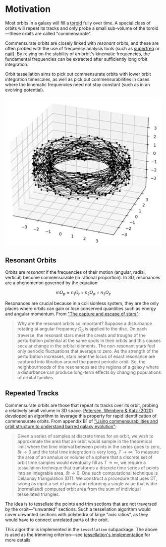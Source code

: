 # Motivation

Most orbits in a galaxy will fill a [toroid](https://en.wikipedia.org/wiki/Toroid) fully over time.
A special class of orbits will repeat its tracks and only probe a small sub-volume of the toroid—these orbits are called "commensurate".

Commensurate orbits are closely linked with *resonant* orbits, and these are often probed with the use of frequency analysis tools (such as [superfreq](https://superfreq.readthedocs.io/en/latest/) or [naif](https://naif.readthedocs.io/en/latest/)).
By relying on the stability of an orbit's kinematic frequencies, the fundamental frequencies can be extracted after sufficiently long orbit integration.

Orbit tessellation aims to pick out commensurate orbits with lower orbit integration timescales, as well as pick out commensurabilities in cases where the kinematic frequencies need not stay constant (such as in an evolving potential).

![Image of an orbit around a galactic potential](toroid.PNG)

## Resonant Orbits

Orbits are *resonant* if the frequencies of their motion (angular, radial, vertical) become commensurable (in rational proportion).
In 3D, resonances are a phenomenon governed by the equation:

$$ m\Omega_p = n_1\Omega_r + n_2\Omega_\varphi + n_3\Omega_z $$

Resonances are crucial because in a collisionless system, they are the only places where orbits can gain or lose conserved quantities such as energy and angular momentum.
From ["The capture and escape of stars"](https://academic.oup.com/mnras/article/285/1/49/993447):
> Why are the resonant orbits so important?
> Suppose a disturbance rotating at angular frequency $\Omega_p$ is applied to the disc.
> On each traverse, the resonant stars meet the crests and troughs of the perturbation potential at the same spots in their orbits and this causes secular change in the orbital elements.
> The non-resonant stars feel only periodic fluctuations that average to zero.
> As the strength of the perturbation increases, stars near the locus of exact resonance are captured into libration around the parent periodic orbit.
> So, the neighbourhoods of the resonances are the regions of a galaxy where a disturbance can produce long-term effects by changing populations of orbital families.

## Repeated Tracks

Commensurate orbits are those that repeat its tracks over its orbit, probing a relatively small volume in 3D space.
[Petersen, Weinberg & Katz (2020)](https://academic.oup.com/mnras/article/500/1/838/5925365) developed an algorithm to leverage this property for rapid identification of commensurate orbits.
From appendix B1 of ["Using commensurabilities and orbit structure to understand barred galaxy evolution"](https://academic.oup.com/mnras/article/500/1/838/5925365):

> Given a series of samples at discrete times for an orbit, we wish to approximate the area that an orbit would sample in the theoretical limit where the time interval between points in the series goes to zero, $\delta t \to 0$ and the total time integration is very long, $T \to \infty$.
> To measure the area of an annulus or volume of a sphere that a discrete set of orbit time samples would eventually fill as $T \to \infty$, we require a tessellation technique that transforms a discrete time series of points into an integrable area, $\delta t \to 0$.
> One such computational technique is Delaunay triangulation (DT).
> We construct a procedure that uses DT, taking as input a set of points and returning a single value that is the (normalized) computed orbit area from the sum of individual tessellated triangles.

The idea is to tessellate the points and trim sections that are not traversed by the orbit—"unwanted" sections.
Such a tessellation algorithm would cover unwanted sections with polyhedra of large "axis ratios", as they would have to connect unrelated parts of the orbit.

This algorithm is implemented in the `tessellation` subpackage.
The above is used as the trimming criterion—see [tessellation's implementation](tessellation/implementation.md) for more details.
